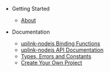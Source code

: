 * Getting Started
	* [About](/)
	
* Documentation
	* [uplink-nodejs Binding Functions](/library.md)
	* <a href="/documentation.html">uplink-nodejs API Documentation</a>
	* [Types, Errors and Constants](/types.md)
	* [Create Your Own Project](/tutorial.md)
